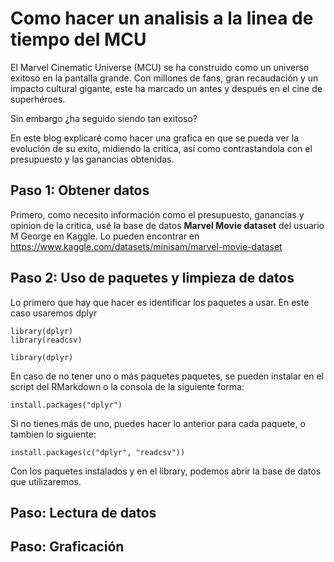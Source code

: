 # Como hacer un analisis a la linea de tiempo del MCU
El Marvel Cinematic Universe (MCU) se ha construido como un universo exitoso en la pantalla grande. Con millones de fans, gran recaudación y un impacto cultural gigante, este ha marcado un antes y después en el cine de superhéroes. 

Sin embargo ¿ha seguido siendo tan exitoso?

En este blog explicaré como hacer una grafica en que se pueda ver la evolución de su exito, midiendo la critica, así como contrastandola con el presupuesto y las ganancias obtenidas.

## Paso 1: Obtener datos

Primero, como necesito información como el presupuesto, ganancias y opinion de la critica, usé la base de datos **Marvel Movie dataset** del usuario M George en Kaggle. Lo pueden encontrar en https://www.kaggle.com/datasets/minisam/marvel-movie-dataset

## Paso 2: Uso de paquetes y limpieza de datos

Lo primero que hay que hacer es identificar los paquetes a usar. En este caso usaremos dplyr

```{r}
library(dplyr)
library(readcsv)
```

```{r setup, include=FALSE}
library(dplyr)
```

En caso de no tener uno o más paquetes paquetes, se pueden instalar en el script del RMarkdown o la consola de la siguiente forma:

```{r setup, include=FALSE}
install.packages("dplyr")
```
Si no tienes más de uno, puedes hacer lo anterior para cada paquete, o tambien lo siguiente:

```{r setup, include=FALSE}
install.packages(c("dplyr", "readcsv"))
```
Con los paquetes instalados y en el library, podemos abrir la base de datos que utilizaremos.

## Paso: Lectura de datos

## Paso: Graficación


